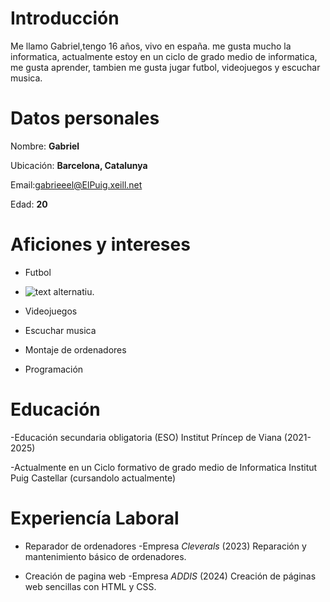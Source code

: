 # Introducción
Me llamo Gabriel,tengo 16 años, vivo en españa. me gusta mucho la informatica, actualmente estoy en un ciclo de grado medio de informatica, me gusta aprender, tambien me gusta jugar futbol, videojuegos y escuchar musica.

# **Datos personales**

Nombre: **Gabriel**

Ubicación: **Barcelona, Catalunya**

Email:gabrieeel@ElPuig.xeill.net

Edad: **20**

# **Aficiones y intereses**
- Futbol
- ![text alternatiu](https://www.bing.com/images/search?view=detailV2&ccid=pU8%2fDkq8&id=8A62DDBB107B7526783064EBA2E6426B15386552&thid=OIP.pU8_Dkq85jSNjrwWIaDUsgHaE6&mediaurl=https%3a%2f%2fwww.caracteristicasdel.com%2fwp-content%2fuploads%2f2022%2f10%2fFutbol.jpg&cdnurl=https%3a%2f%2fth.bing.com%2fth%2fid%2fR.a54f3f0e4abce6348d8ebc1621a0d4b2%3frik%3dUmU4FWtC5qLrZA%26pid%3dImgRaw%26r%3d0&exph=443&expw=667&q=futbol&FORM=IRPRST&ck=2F4893E6490533EACAB4C0A54BF9E48E&selectedIndex=7&itb=0).

- Videojuegos

- Escuchar musica

- Montaje de ordenadores

- Programación

# **Educación**
-Educación secundaria obligatoria (ESO)
Institut Príncep de Viana (2021-2025)

-Actualmente en un Ciclo formativo de grado medio de Informatica
Institut Puig Castellar (cursandolo actualmente)

# **Experiencía Laboral**
 - Reparador de ordenadores
   -Empresa *Cleverals* (2023)
 Reparación y mantenimiento básico de ordenadores.
 
 - Creación de pagina web
   -Empresa *ADDIS* (2024)
   Creación de páginas web sencillas con HTML y CSS.
